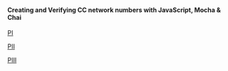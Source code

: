 #### Creating and Verifying CC network numbers with JavaScript, Mocha & Chai
[PI](https://brygit24.github.io/liveCoding/detectMochaPI.mp4)

[PII](https://brygit24.github.io/liveCoding/detectMochaPII.mp4)

[PIII](https://brygit24.github.io/liveCoding/detectMochaPIII.mp4)
